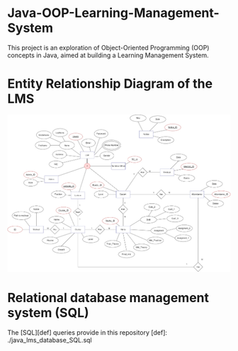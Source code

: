# Java-OOP-Learning-Management-System
This project is an exploration of Object-Oriented Programming (OOP) concepts in Java, aimed at building a Learning Management System.

# Entity Relationship Diagram of the LMS
![ER Diagram](./Media/JavaMiniProjectER%20-%20Copy.jpg)

# Relational database management system (SQL) 
The [SQL][def] queries provide in this repository
[def]: ./java_lms_database_SQL.sql